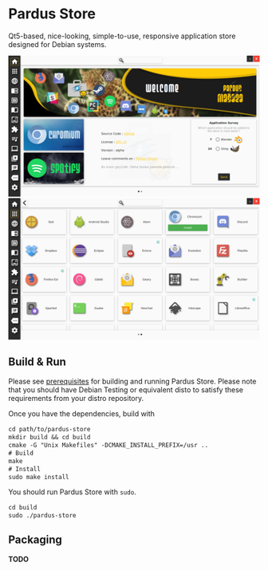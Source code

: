 # Pardus Store

Qt5-based, nice-looking, simple-to-use, responsive application store designed
for Debian systems.

![Home Page](images/screenshots/home.png)
![All Programs](images/screenshots/all.png)

## Build & Run

Please see [prerequisites](debian/control) for building and running Pardus
Store. Please note that you should have Debian Testing or equivalent disto to
satisfy these requirements from your distro repository.

Once you have the dependencies, build with

```
cd path/to/pardus-store
mkdir build && cd build
cmake -G "Unix Makefiles" -DCMAKE_INSTALL_PREFIX=/usr ..
# Build
make
# Install
sudo make install
```

You should run Pardus Store with `sudo`.

```
cd build
sudo ./pardus-store
```

## Packaging

**TODO**
